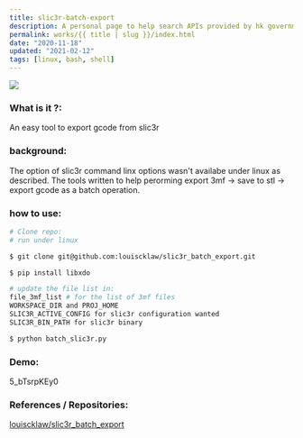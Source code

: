 ```yaml
---
title: slic3r-batch-export
description: A personal page to help search APIs provided by hk government. Also trying using gatsby.
permalink: works/{{ title | slug }}/index.html
date: "2020-11-18"
updated: "2021-02-12"
tags: [linux, bash, shell]
---
```


![](/images/works/slic3r-tryout.avif)


### What is it ?:

An easy tool to export gcode from slic3r

### background:

The option of slic3r command linx options wasn't availabe under linux as described. The tools written to help perorming export 3mf -> save to stl -> export gcode as a batch operation.

### how to use:

```bash
# Clone repo:
# run under linux

$ git clone git@github.com:louiscklaw/slic3r_batch_export.git

$ pip install libxdo

# update the file list in:
file_3mf_list # for the list of 3mf files
WORKSPACE_DIR and PROJ_HOME
SLIC3R_ACTIVE_CONFIG for slic3r configuration wanted
SLIC3R_BIN_PATH for slic3r binary

$ python batch_slic3r.py
```

### Demo:
5_bTsrpKEy0

### References / Repositories:

<a href="louiscklaw/slic3r_batch_export">louiscklaw/slic3r_batch_export</a>